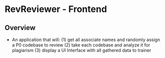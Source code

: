 # RevReviewer - Frontend

## Overview
- An application that will:
(1) get all associate names and randomly assign a P0 codebase to review
(2) take each codebase and analyze it for plagiarism
(3) display a UI Interface with all gathered data to trainer
